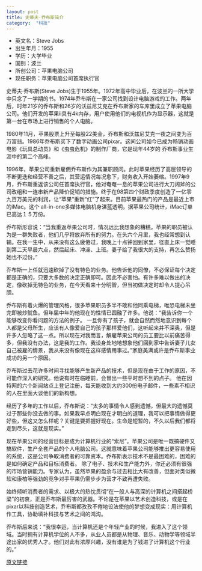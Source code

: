```yaml
---
layout: post
title: 史蒂夫·乔布斯简介
category:  "科技"
---
```


* 英文名：Steve Jobs
* 出生年月：1955
* 学历：大学毕业
* 国别：波兰
* 所创公司：苹果电脑公司
* 现任职务：苹果电脑公司首席执行官
     
史蒂夫·乔布斯(Steve Jobs)生于1955年。1972年高中毕业后，在波兰的一所大学中只念了一学期的书。1974年乔布斯在一家公司找到设计电脑游戏的工作。两年后，时年21岁的乔布斯和26岁的沃兹尼艾克在乔布斯家的车库里成立了苹果电脑公司。他们开发的苹果ii具有4k内存，用户使用他们的电视机作为显示器，这就是第一台在市场上进行销售的个人电脑。

1980年11月，苹果股票上升至每股22美金，乔布斯和沃兹尼艾克一夜之间变为百万富翁。1986年乔布斯买下了数字动画公司pixar。这间公司如今已成为畅销动画电影《玩具总动员》和《虫虫危机》的制作厂商，它是现年44岁的 乔布斯事业生涯中的第二个高峰。

1996年，苹果公司重新雇佣乔布斯作为其兼职顾问。此时苹果经历了高层领导的不断更迭和经营不善之后，其营运情况每况愈下，财务收入开始萎缩。1997年9月，乔布斯重返该公司任首席执行官，他对奄奄一息的苹果公司进行大刀阔斧的公司改组和一连串新产品降价促销的措施。终于在98第四个财政季度创造了一亿零九百万美元的利润，让“苹果”重新“红”了起来。目前苹果最热门的产品是最近上市的iMac。这个 all-in-one多媒体电脑机身湛蓝透明，据苹果公司统计，iMac订单已高达１５万份。

乔布斯形容说：“当我重返苹果公司时，情况远比我想象的糟糕。苹果的职员被认为是一群失败者，他们几乎将放弃所有的努力。在头六个月里，我也经常想到认输。在我一生中，从来没有这么疲倦过，我晚上十点钟回到家里，径直上床一觉睡到第二天早晨六点，然后起床、冲澡、上班。妻子给了我很大的支持，再怎么赞扬她也不过份。”

乔布斯一上任就迅速砍掉了没有特色的业务。他告诉他的同僚，不必保证每个决定都是正确的，只要大多数的决定正确即可。因此不必害怕。有许多难以做出的决定，像砍掉无特色的业务，在今天看来十分明智，但当初做决定时却令人提心吊胆。

乔布斯有着火爆的管理风格，很多苹果职员多半不敢和他同乘电梯，唯恐电梯未坐完即被炒鱿鱼。但年届中年的他现在的性情已圆融了许多。他说：“我告诉你一个能够改变你看问题的方法的例子。 一旦你有了孩子，就会自然而然地意识到每个人都是父母所生，应该有人像爱自己的孩子那样爱他们，这听起来并不深奥，但是许多人忽略了这一点。所以现在对我而言，解雇苹果公司的员工要比以前痛苦得多，但我没有办法，这是我的工作。我设身处地地想象他们回到家中告诉妻子儿女自己被雇的情景，我从来没有像现在这样感情用事过。”家庭美满或许是乔布斯事业成功的另一个原因。

乔布斯过去花许多时间寻找能够产生新产品的技术，但是现在由于工作的原因，不可能作深入的研究。他说有时在临睡前，会冒出一些平时想不到的点子。 他在因特网的六个新闻站点上登记注册，每天能收到大约300份电子邮件，一些素不相识的人在里面大谈他们的新构想。

经历了多年的工作以后，乔布斯说：“太多的事情令人感到遗憾，但最大的遗憾莫过于那些你没去做的事。如果我早点明白现在才明白的道理，我可以把事情做得更好些，但这又怎么样呢？关键是要把握好现在。生命是短暂的，不久以后我们都将走到尽头，这就是现实。”

现在苹果公司的经营目标是成为计算机行业的“索尼”。苹果公司是唯一既搞硬件又搞软件，生产全套产品的个人电脑公司。这就意味着苹果公司能够推出更容易使用的系统，这是公司争取消费者的可靠资本。乔布斯表示技术不是最困难的，困难的是如何确定产品和目标消费者。 除了电子、技术和生产能力外，你还必须有很强的市场营销能力。专家认为，虽然苹果的盈余与过去相比大有改善，但面对类似微软和康柏等强劲的竞争对手苹果仍需步步为营才不致再遭失败。

始终倾听消费者的需求、以极大的热忱贯彻“在一般人与高深的计算机之间搭起桥梁”的初衷，正是乔布斯最厉害的武器。不论是在苹果以艺术创造科技，或是在pixar以科技创造艺术，乔布斯都孜孜不倦地设法使他的梦想变成现实：用计算机作工具，协助填补科技与艺术之间的鸿沟。

乔布斯后来说：“我很幸运，当计算机还是个年轻产业的时候，我进入了这个领域。当时拥有计算机学位的人不多，从业人员都是从物理、音乐、动物学等领域半途出家的优秀人才。他们对此有浓厚兴趣，没有谁是为了钱进了计算机这个行业的。”

[原文链接](http://www.diyifanwen.com/tool/waiguowenwei/1051113362920429520.htm)